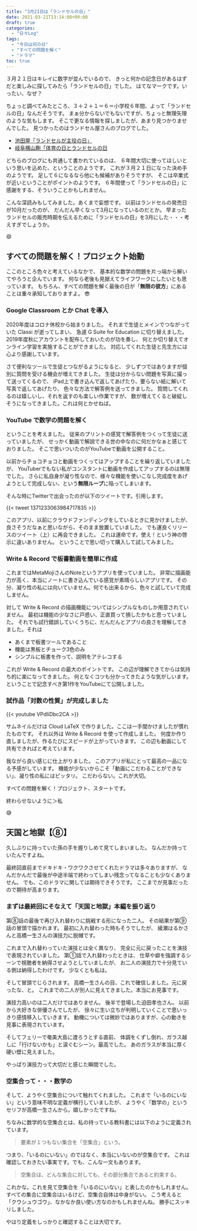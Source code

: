 ```yaml
---
title: "3月21日は「ランドセルの日」"
date: 2021-03-21T13:14:08+09:00
draft: true
categories:
  - "日々Log"
tags:
  - "今日は何の日"
  - "すべての問題を解く"
  - "ドラマ"
toc: true
---
```


３月２１日はキレイに数字が並んでいるので、
きっと何かの記念日があるはずだと楽しみに探してみたら「ランドセルの日」でした。
はてなマークです。いったい、なぜ？

<!--more-->

ちょっと調べてみたところ、３＋２＋１＝６＝小学校６年間、よって「ランドセルの日」なんだそうです。
まぁ分からないでもないですが、ちょっと無理矢理のような気もします。
そこで更なる情報を探しましたが、あまり見つかりませんでした。
見つかったのはランドセル屋さんのブログでした。

- [池田屋「ランドセルが主役の日」](https://www.pikachan.com/hiroba/column/81)
- [岐阜横山鞄「体育の日とランドセルの日](https://www.yokoyamakaban.com/physical-education-day-and-randoseru-day/)

どちらのブログにも共通して書かれているのは、
６年間大切に使ってほしいという思いを込めた、ということのようです。
これが３月２１日になった決め手のようです。
足して６になるなら他にも候補がありそうですが、
そこは卒業式が近いということがポイントのようです。
６年間使って「ランドセルの日」に感謝をする、そういうことかもしれません。

こんな深読みもしてみました。あくまで妄想です。
以前はランドセルの発売日が10月だったのが、
だんだん早くなって3月になっているのだとか。
早まったランドセルの販売時期を伝えるために「ランドセルの日」を3月にした・・・考えすぎでしょうか。

:smile:

## すべての問題を解く！プロジェクト始動

ここのところ色々と考えているなかで、
基本的な数学の問題を片っ端から解いてやろうと企んでいます。
何なら老後も見据えてライフワークにしたいとも思っています。
もちろん、すべての問題を解く最後の日が「**無限の彼方**」にあることは重々承知しておりますよ。
:sunglasses:

### Google Classroom とか Chat を導入

2020年度はコロナ休校から始まりました。
それまで生徒とメインでつながっていた Classi が逝ってしまい、
急遽 G Suite for Education に切り替えました。
2019年度秋にアカウントを配布しておいたのが功を奏し、
何とか切り替えてオンライン学習を実施することができました。
対応してくれた生徒と先生方には心より感謝しています。

さて便利なツールで生徒とつながるようになると、
少しずつではありますが個別に質問を受ける機会が増えてきました。
生徒は分からない問題を写真に撮って送ってくるので、
iPad上で書き込んで返してあげたり、要らない紙に解いて写真で返してあげたり、
色々な方法で解答例を送ってきました。
質問してくれるのは嬉しいし、それを返すのも楽しい作業ですが、
数が増えてくると破綻しそうになってきました。これは何とかせねば。

### YouTube で数学の問題を解く

ということを考えました。
従来のプリントの感覚で解答例をつくって生徒に送っていましたが、
せっかく動画で解説できる世の中なのに何だかなぁと感じておりました。
そこで思いついたのがYouTubeで動画を公開すること。

以前からチョコチョコと動画をつくってはアップすることを繰り返していましたが、
YouTuberでもない私がコンスタントに動画を作成してアップするのは無理でした。
さらに私自身が凝り性なので、様々な機能を使いこなし完成度をあげようとして完成しない、という**無限ループ**に陥ってしまいます。

そんな時にTwitterで出会ったのが以下のツイートです。引用します。

{{< tweet 1371233063984717835 >}}

このアプリ、以前にクラウドファンディングをしているときに見かけましたが、
良さそうだなぁと思いながら、そのまま放置していました。
でも運良くリリースのツイート（上）に再会できました。
これは運命です。使え！という神の啓示に違いありません。
ということで思い切って購入して試してみました。

### Write & Record で板書動画を簡単に作成

これまではMetaMojiさんのNoteというアプリを使っていました。
非常に描画能力が高く、本当にノートに書き込んでいる感覚が素晴らしいアプリです。
その分、凝り性の私には向いていません。何でも出来るから、色々と試していて完成しません。

対して Write & Record の描画機能についてはシンプルなものしか用意されていません。
最初は機能の少なさに戸惑い、正直買って損したかもと思っていました。
それでも試行錯誤していくうちに、だんだんとアプリの良さを理解してきました。それは

- あくまで板書ツールであること
- 機能は黒板とチョーク3色のみ
- シンプルに板書を作って、説明をアテレコする

これが Write & Record の最大のポイントです。
この辺が理解できてからは気持ち的に楽になってきました。
何となくコツも分かってきたような気がしいます。
ということで記念すべき第1作をYouTubeにて公開しました。

### 試作品「対数の性質」が完成しました

{{< youtube VPdIiDbc2CA >}}

サムネイルだけは Cloud LaTeX で作りました。ここは一手間かけましたが慣れたものです。
それ以外は Write & Record を使って作成しました。
何度か作り直しましたが、作るたびにスピードが上がっていきます。
この辺も動画にして共有できればと考えています。

我ながら良い感じに仕上がりました。
このアプリが私にとって最高の一品になる予感がしています。
機能が少ないからこそ「動画にこだわることができない」、凝り性の私にはピッタリ。
こだわらない。これが大切。

すべての問題を解く！プロジェクト、スタートです。

終わらせないように＞私

:sweat_smile:

## 天国と地獄【⑧】

久しぶりに持っていた孫の手を握りしめて見てしまいました。
なんだか持っていたんですよね。

最終回直前までドキドキ・ワクワクさせてくれたドラマは多々ありますが、
なんだかんだで最後が中途半端で終わってしまい残念ってなることも少なくありません。
でも、このドラマに関しては期待できそうです。
ここまでが見事だったので期待が高まります。

### まずは最終回にそなえて「天国と地獄」本編を振り返り

第⑧話の最後で再び入れ替わりに挑戦する形になった二人。
その結果が第⑨話の冒頭で描かれます。
最初に入れ替わった時もそうでしたが、
綾瀬はるかさんと高橋一生さんの演技力に脱帽です。

これまで入れ替わっていた演技とは全く異なり、
完全に元に戻ったことを演技で表現されていました。
第①話で入れ替わったときは、
仕草や癖を強調するシーンで視聴者を納得させようとしていましたが、
お二人の演技力で十分見ている側は納得したわけです。
少なくとも私は。

そして冒頭でじらされます。
高橋一生さんの目、これで確信しました。元に戻ったな、と。
これまでの二人が別人に見えてきました。本当にお見事です。

演技力高いのは二人だけではありません。
後半で登場した迫田孝也さん。
以前から大好きな俳優さんでしたが、
徐々に生い立ちが判明していくことで思いっきり感情移入していきます。
動機については微妙ではありますが、心の動きを見事に表現されています。

そしてフェリーで奄美大島に渡ろうとする直前、
体調をくずし倒れ、ガラス越しに「行けないかも」と涙ぐむシーン。最高でした。
あのガラスが本当に厚く硬い壁に見えました。

やっぱり演技力って大切だと感じた瞬間でした。

### 空集合って・・・数学の

そして、ようやく空集合について触れてくれました。
これまで「いるのにいない」という意味不明な定義が横行していましたが、
ようやく「数学の」というセリフが高橋一生さんから。嬉しかったですね。

ちなみに数学的な空集合とは、私の持っている教科書には以下のように定義されています。

> 要素が１つもない集合を「空集合」という。

つまり、「いるのにいない」のではなく、本当にいないのが空集合です。
これは確認しておきたい事実です。でも、こんな一文もあります。

> 空集合は、どんな集合に対しても、その部分集合であると約束する。

これかな。これを見て空集合を「いるのにいない」と表したのかもしれません。
すべての集合に空集合はいるけど、空集合自体は中身がない。
こう考えると「クウシュウゴウ」、なかなか良い使い方なのかもしれませんね。
勝手にスッキリしました。

やはり定義をしっかりと確認することは大切です。

